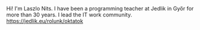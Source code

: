 Hi! I'm Laszlo Nits.
I have been a programming teacher at Jedlik in Győr for more than 30 years.
I lead the IT work community. https://jedlik.eu/rolunk/oktatok